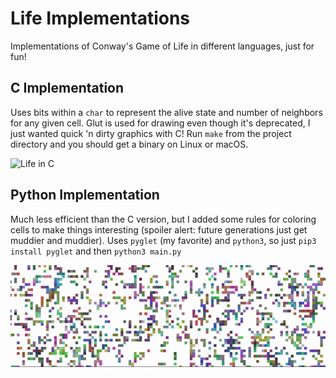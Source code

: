 # Life Implementations

Implementations of Conway's Game of Life in different languages, just for fun!

## C Implementation

Uses bits within a `char` to represent the alive state and number of neighbors for any given cell. Glut is used for drawing even though it's deprecated, I just wanted quick 'n dirty graphics with C! Run `make` from the project directory and you should get a binary on Linux or macOS.

![Life in C](https://raw.githubusercontent.com/codehearts/cest-la-vie/master/screenshots/life-c.gif)

## Python Implementation

Much less efficient than the C version, but I added some rules for coloring cells to make things interesting (spoiler alert: future generations just get muddier and muddier). Uses `pyglet` (my favorite) and `python3`, so just `pip3 install pyglet` and then `python3 main.py`

![Life in Python](https://raw.githubusercontent.com/codehearts/cest-la-vie/master/screenshots/life-python.gif)

